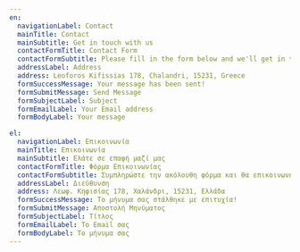 ```yaml
---
en:
  navigationLabel: Contact
  mainTitle: Contact
  mainSubtitle: Get in touch with us
  contactFormTitle: Contact Form
  contactFormSubtitle: Please fill in the form below and we'll get in touch with you as soon as possible
  addressLabel: Address
  address: Leoforos Kifissias 178, Chalandri, 15231, Greece
  formSuccessMessage: Your message has been sent!
  formSubmitMessage: Send Message
  formSubjectLabel: Subject
  formEmailLabel: Your Email address
  formBodyLabel: Your message

el:
  navigationLabel: Επικοινωνία
  mainTitle: Επικοινωνία
  mainSubtitle: Ελάτε σε επαφή μαζί μας
  contactFormTitle: Φόρμα Επικοινωνίας
  contactFormSubtitle: Συμπληρώστε την ακόλουθη φόρμα και θα επικοινωνήσουμε μαζί σας το συντομότερο δυνατόν.
  addressLabel: Διεύθυνση
  address: Λεωφ. Κηφισίας 178, Χαλάνδρι, 15231, Ελλάδα
  formSuccessMessage: Το μήνυμα σας στάλθηκε με επιτυχία!
  formSubmitMessage: Αποστολή Μηνύματος
  formSubjectLabel: Τίτλος
  formEmailLabel: Το Email σας
  formBodyLabel: Το μήνυμα σας
---
```

